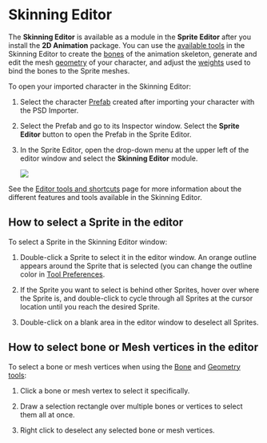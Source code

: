 # Skinning Editor

The __Skinning Editor__ is available as a module in the __Sprite Editor__ after you install the __2D Animation__
package. You can use the [available tools](SkinEdToolsShortcuts.md) in the Skinning Editor to create
the [bones](SkinEdToolsShortcuts.html#bone-tools) of the animation skeleton, generate and edit the
mesh [geometry](SkinEdToolsShortcuts.html#geometry-tools) of your character, and adjust
the [weights](SkinEdToolsShortcuts.html#weight-tools) used to bind the bones to the Sprite meshes.

To open your imported character in the Skinning Editor:

1. Select the character [Prefab](https://docs.unity3d.com/Manual/Prefabs.html) created after importing your character
   with the PSD Importer.

2. Select the Prefab and go to its Inspector window. Select the __Sprite Editor__ button to open the Prefab in the
   Sprite Editor.

3. In the Sprite Editor, open the drop-down menu at the upper left of the editor window and select the __Skinning
   Editor__ module.

   ![](images/SelectSknEditor.png)

See the [Editor tools and shortcuts](SkinEdToolsShortcuts.md) page for more information about the different features and
tools available in the Skinning Editor.

## How to select a Sprite in the editor

To select a Sprite in the Skinning Editor window:

1. Double-click a Sprite to select it in the editor window. An orange outline appears around the Sprite that is
   selected (you can change the outline color in [Tool Preferences](ToolPref.md).

2. If the Sprite you want to select is behind other Sprites, hover over where the Sprite is, and double-click to cycle
   through all Sprites at the cursor location until you reach the desired Sprite.

3. Double-click on a blank area in the editor window to deselect all Sprites.

## How to select bone or Mesh vertices in the editor

To select a bone or mesh vertices when using the [Bone](SkinEdToolsShortcuts.html#bone-tools)
and [Geometry tools](SkinEdToolsShortcuts.html#geometry-tools):

1. Click a bone or mesh vertex to select it specifically.

2. Draw a selection rectangle over multiple bones or vertices to select them all at once.

3. Right click to deselect any selected bone or mesh vertices.